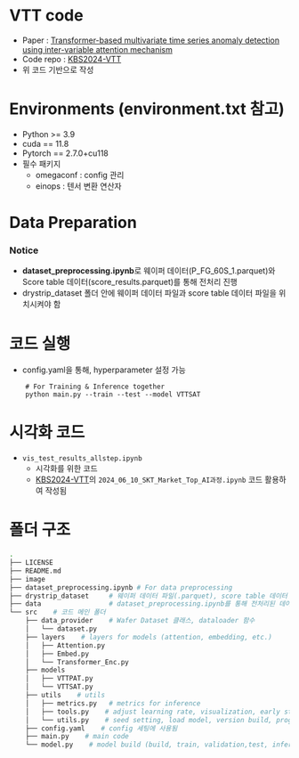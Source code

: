 # VTT code

- Paper : [Transformer-based multivariate time series anomaly detection using inter-variable attention mechanism](https://www.sciencedirect.com/science/article/pii/S0950705124001424?ref=pdf_download&fr=RR-2&rr=88e52cc379d63158)
- Code repo : [KBS2024-VTT](https://github.com/hwk0702/KBS2024-VTT)
- 위 코드 기반으로 작성

# Environments (environment.txt 참고)
* Python >= 3.9
* cuda == 11.8
* Pytorch == 2.7.0+cu118
* 필수 패키지
    * omegaconf : config 관리
    * einops : 텐서 변환 연산자

# Data Preparation
### Notice
- **dataset_preprocessing.ipynb**로 웨이퍼 데이터(P_FG_60S_1.parquet)와 Score table 데이터(score_results.parquet)를 통해 전처리 진행
- drystrip_dataset 폴더 안에 웨이퍼 데이터 파일과 score table 데이터 파일을 위치시켜야 함


# 코드 실행
- config.yaml을 통해, hyperparameter 설정 가능
```
    # For Training & Inference together
    python main.py --train --test --model VTTSAT

```

# 시각화 코드 
* `vis_test_results_allstep.ipynb`
    * 시각화를 위한 코드
    * [KBS2024-VTT](https://github.com/hwk0702/KBS2024-VTT/tree/main/notebook)의 `2024_06_10_SKT_Market_Top_AI과정.ipynb` 코드 활용하여 작성됨
    
# 폴더 구조
```sh
.
├── LICENSE
├── README.md 
├── image
├── dataset_preprocessing.ipynb # For data preprocessing
├── drystrip_dataset     # 웨이퍼 데이터 파일(.parquet), score table 데이터 파일을 위치시켜야 함
├── data                 # dataset_preprocessing.ipynb를 통해 전처리된 데이터셋 저장됨
└── src    # 코드 메인 폴더
    ├── data_provider    # Wafer Dataset 클래스, dataloader 함수
    │   └── dataset.py  
    ├── layers    # layers for models (attention, embedding, etc.)
    │   ├── Attention.py
    │   ├── Embed.py
    │   └── Transformer_Enc.py
    ├── models   
    │   ├── VTTPAT.py
    │   └── VTTSAT.py
    ├── utils    # utils
    │   ├── metrics.py   # metrics for inference
    │   ├── tools.py    # adjust learning rate, visualization, early stopping
    │   └── utils.py    # seed setting, load model, version build, progress bar, check points, log setting
    ├── config.yaml    # config 세팅에 사용됨
    ├── main.py    # main code
    └── model.py    # model build (build, train, validation,test, inference)
   

```
